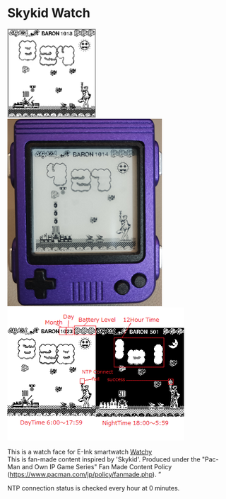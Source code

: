 # Skykid Watch
![Animation](https://github.com/gooth9232/SkykidWatch/blob/master/img/ForPR.gif)
![WithGbCase](https://github.com/gooth9232/SkykidWatch/blob/master/img/with_gb_case.png)  
![WatchFace](https://github.com/gooth9232/SkykidWatch/blob/master/img/ForReadme.gif)

This is a watch face for E-Ink smartwatch [Watchy](https://watchy.sqfmi.com/)  
This is fan-made content inspired by 'Skykid'.
Produced under the "Pac-Man and Own IP Game Series" Fan Made Content Policy (https://www.pacman.com/jp/policy/fanmade.php). ”

NTP connection status is checked every hour at 0 minutes.

